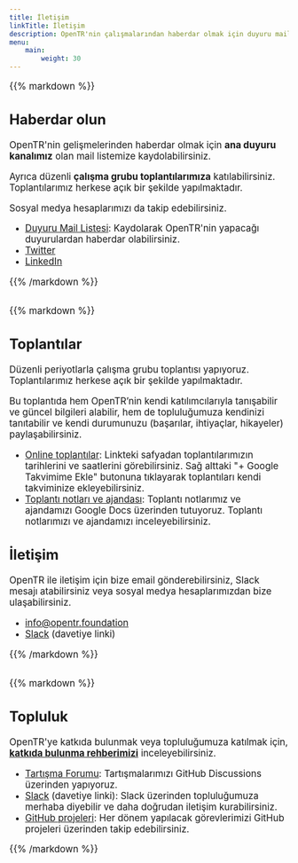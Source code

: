 ```yaml
---
title: İletişim
linkTitle: İletişim
description: OpenTR'nin çalışmalarından haberdar olmak için duyuru mail listemize kaydolabilirsiniz. Aynı zamanda, bizimle iletişime geçmek için çeşitli kanalları kullanabilirsiniz.
menu:
    main:
        weight: 30
---
```


<div class="container text-left" style="font-size: larger;">

{{% markdown %}}

## Haberdar olun

OpenTR'nin gelişmelerinden haberdar olmak için **ana duyuru kanalımız** olan mail listemize kaydolabilirsiniz.

Ayrıca düzenli **çalışma grubu toplantılarımıza** katılabilirsiniz. Toplantılarımız herkese açık bir şekilde yapılmaktadır. 

Sosyal medya hesaplarımızı da takip edebilirsiniz.

* [<i class="fa fa-envelope"></i> Duyuru Mail Listesi](https://groups.google.com/a/opentr.foundation/g/duyuru): Kaydolarak OpenTR'nin yapacağı duyurulardan haberdar olabilirsiniz. 
* [<i class="fab fa-twitter"></i> Twitter](https://twitter.com/opentr_fdn)
* [<i class="fab fa-linkedin"></i> LinkedIn](https://linkedin.com/company/open-tr)

{{% /markdown %}}

</div>

<div class="container text-left" style="margin-top: 2rem; font-size: larger;">

{{% markdown %}}

## Toplantılar

Düzenli periyotlarla çalışma grubu toplantısı yapıyoruz. Toplantılarımız herkese açık bir şekilde yapılmaktadır.

Bu toplantıda hem OpenTR’nin kendi katılımcılarıyla tanışabilir ve güncel bilgileri alabilir, hem de topluluğumuza kendinizi tanıtabilir ve kendi durumunuzu (başarılar, ihtiyaçlar, hikayeler) paylaşabilirsiniz.

* [<i class="fa fa-calendar"></i> Online toplantılar](https://calendar.google.com/calendar/embed?src=c_48811b0cdd3ca355f20d666c7213677e48e58d6feb3f725d5a78b81e479ce56e%40group.calendar.google.com): Linkteki safyadan toplantılarımızın tarihlerini ve saatlerini görebilirsiniz. Sağ alttaki "+ Google Takvimime Ekle" butonuna tıklayarak toplantıları kendi takviminize ekleyebilirsiniz.
* [<i class="fa fa-calendar"></i> Toplantı notları ve ajandası](https://docs.google.com/document/d/1xChq58YATbBOU-E9PIuS1gY_ILATAr6XLHQvdx6LMFo): Toplantı notlarımız ve ajandamızı Google Docs üzerinden tutuyoruz. Toplantı notlarımızı ve ajandamızı inceleyebilirsiniz.


## İletişim

OpenTR ile iletişim için bize email gönderebilirsiniz, Slack mesajı atabilirsiniz veya sosyal medya hesaplarımızdan bize ulaşabilirsiniz.

* [<i class="fa fa-envelope"></i> info@opentr.foundation](mailto:info@opentr.foundation)
* [<i class="fab fa-slack"></i> Slack](https://join.slack.com/t/open-tr/shared_invite/zt-2045iugc5-VgCozOqAqs297Cws7m~vgw) (davetiye linki)

{{% /markdown %}}

</div>

<div class="container text-left" style="margin-top: 2rem; margin-bottom: 2rem; font-size: larger;">

{{% markdown %}}

## Topluluk

OpenTR'ye katkıda bulunmak veya topluluğumuza katılmak için, **[katkıda bulunma rehberimizi](/docs/about/contribute-to-opentr/)** inceleyebilirsiniz.

* [<i class="fa fa-comments"></i> Tartışma Forumu](https://github.com/orgs/OpenTRFoundation/discussions): Tartışmalarımızı GitHub Discussions üzerinden yapıyoruz.
* [<i class="fab fa-slack"></i> Slack](https://join.slack.com/t/open-tr/shared_invite/zt-2045iugc5-VgCozOqAqs297Cws7m~vgw) (davetiye linki): Slack üzerinden topluluğumuza merhaba diyebilir ve daha doğrudan iletişim kurabilirsiniz.
* [<i class="fab fa-github"></i> GitHub projeleri](https://github.com/orgs/OpenTRFoundation/projects): Her dönem yapılacak görevlerimizi GitHub projeleri üzerinden takip edebilirsiniz.

{{% /markdown %}}

</div>
